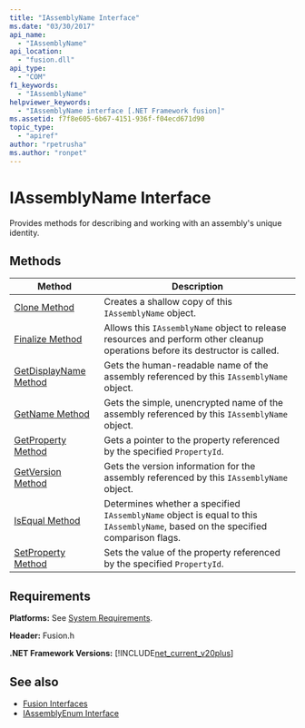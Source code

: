```yaml
---
title: "IAssemblyName Interface"
ms.date: "03/30/2017"
api_name: 
  - "IAssemblyName"
api_location: 
  - "fusion.dll"
api_type: 
  - "COM"
f1_keywords: 
  - "IAssemblyName"
helpviewer_keywords: 
  - "IAssemblyName interface [.NET Framework fusion]"
ms.assetid: f7f8e605-6b67-4151-936f-f04ecd671d90
topic_type: 
  - "apiref"
author: "rpetrusha"
ms.author: "ronpet"
---
```

# IAssemblyName Interface
Provides methods for describing and working with an assembly's unique identity.  
  
## Methods  
  
|Method|Description|  
|------------|-----------------|  
|[Clone Method](iassemblyname-clone-method.md)|Creates a shallow copy of this `IAssemblyName` object.|  
|[Finalize Method](iassemblyname-finalize-method.md)|Allows this `IAssemblyName` object to release resources and perform other cleanup operations before its destructor is called.|  
|[GetDisplayName Method](iassemblyname-getdisplayname-method.md)|Gets the human-readable name of the assembly referenced by this `IAssemblyName` object.|  
|[GetName Method](iassemblyname-getname-method.md)|Gets the simple, unencrypted name of the assembly referenced by this `IAssemblyName` object.|  
|[GetProperty Method](iassemblyname-getproperty-method.md)|Gets a pointer to the property referenced by the specified `PropertyId`.|  
|[GetVersion Method](iassemblyname-getversion-method.md)|Gets the version information for the assembly referenced by this `IAssemblyName` object.|  
|[IsEqual Method](iassemblyname-isequal-method.md)|Determines whether a specified `IAssemblyName` object is equal to this `IAssemblyName`, based on the specified comparison flags.|  
|[SetProperty Method](iassemblyname-setproperty-method.md)|Sets the value of the property referenced by the specified `PropertyId`.|  
  
## Requirements  
 **Platforms:** See [System Requirements](../../get-started/system-requirements.md).  
  
 **Header:** Fusion.h  
  
 **.NET Framework Versions:** [!INCLUDE[net_current_v20plus](../../../../includes/net-current-v20plus-md.md)]  
  
## See also

- [Fusion Interfaces](fusion-interfaces.md)
- [IAssemblyEnum Interface](iassemblyenum-interface.md)
